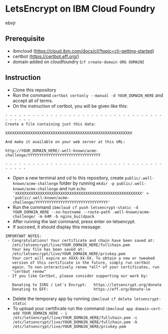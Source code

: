 # LetsEncrypt on IBM Cloud Foundry
ebvjr

## Prerequisite
- ibmcloud (https://cloud.ibm.com/docs/cli?topic=cli-getting-started)
- certbot (https://certbot.eff.org/)
- domain added on cloudfoundry (`cf create-domain ORG DOMAIN`)

## Instruction
- Clone this repository
- Run the command `certbot certonly --manual -d YOUR_DOMAIN_HERE` and accept all of terms.
- On the instruction of certbot, you will be given like this:
```
- - - - - - - - - - - - - - - - - - - - - - - - - - - - - - - - - - - - - - - - -
Create a file containing just this data:

XXXXXXXXXXXXXXXXXXXXXXXXXXXXXXXXXXXXXXXXXXXXXXXXXXXXXXXX

And make it available on your web server at this URL:

http://YOUR_DOMAIN_HERE/.well-known/acme-challenge/YYYYYYYYYYYYYYYYYYYYYYYYYYYYYYYY

- - - - - - - - - - - - - - - - - - - - - - - - - - - - - - - - - - - - - - - -
```
- Open a new terminal and cd to this repository, create `public/.well-known/acme-challenge` folder by running `mkdir -p public/.well-known/acme-challenge` and run `echo 'XXXXXXXXXXXXXXXXXXXXXXXXXXXXXXXXXXXXXXXXXXXXXXXXXXXXXXXX' > 'public/.well-known/acme-challenge/YYYYYYYYYYYYYYYYYYYYYYYYYYYYYYYY'`
- Run the command `ibmcloud cf push letsencrypt-static -d YOUR_DOMAIN_HERE --no-hostname --route-path .well-known/acme-challenge/ -m 64M -b nginx_buildpack`
- After running the last command, press enter on letsencypt.
- If succeed, it should display this message:
```
IMPORTANT NOTES:
 - Congratulations! Your certificate and chain have been saved at:
   /etc/letsencrypt/live/YOUR_DOMAIN_HERE/fullchain.pem
   Your key file has been saved at:
   /etc/letsencrypt/live/YOUR_DOMAIN_HERE/privkey.pem
   Your cert will expire on XXXX-XX-XX. To obtain a new or tweaked
   version of this certificate in the future, simply run certbot
   again. To non-interactively renew *all* of your certificates, run
   "certbot renew"
 - If you like Certbot, please consider supporting our work by:

   Donating to ISRG / Let's Encrypt:   https://letsencrypt.org/donate
   Donating to EFF:                    https://eff.org/donate-le
```

- Delete the temporary app by running `ibmcloud cf delete letsencrypt-static`
- To upload your certificate run the command `ibmcloud app domain-cert-add YOUR_DOMAIN_HERE -
i /etc/letsencrypt/live/YOUR_DOMAIN_HERE/fullchain.pem -c /etc/letsencrypt/live/YOUR_DOMAIN_HERE/fullchain.pem -k /etc/letsencrypt/live/YOUR_DOMAIN_HERE/privkey.pem`
